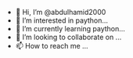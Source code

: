 - 👋 Hi, I’m @abdulhamid2000
- 👀 I’m interested in paython...
- 🌱 I’m currently learning paython...
- 💞️ I’m looking to collaborate on ...
- 📫 How to reach me ...

<!---
abdulhamid2000/abdulhamid2000 is a ✨ special ✨ repository because its `README.md` (this file) appears on your GitHub profile.
You can click the Preview link to take a look at your changes.
--->
